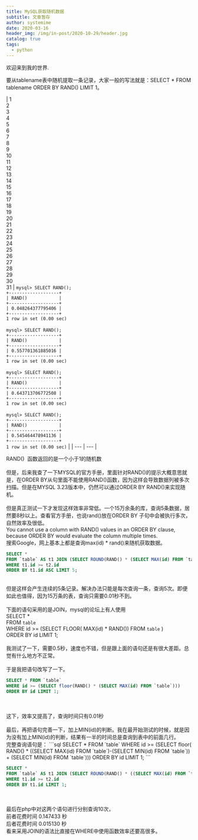 ```yaml
---
title: MySQL获取随机数据
subtitle: 文章暂存
author: systemime
date: 2020-03-16
header_img: /img/in-post/2020-10-29/header.jpg
catalog: true
tags:
  - python
---
```


欢迎来到我的世界.

<!-- more -->

要从tablename表中随机提取一条记录，大家一般的写法就是：SELECT * FROM tablename ORDER BY RAND() LIMIT 1。

| 1<br />2<br />3<br />4<br />5<br />6<br />7<br />8<br />9<br />10<br />11<br />12<br />13<br />14<br />15<br />16<br />17<br />18<br />19<br />20<br />21<br />22<br />23<br />24<br />25<br />26<br />27<br />28<br />29<br />30<br />31 | `mysql> SELECT RAND();`<br />`+-------------------+`<br />`| RAND()            |`<br />`+-------------------+`<br />`| 0.048264377795406 |`<br />`+-------------------+`<br />`1 row in set (0.00 sec)`<br /> <br />`mysql> SELECT RAND();`<br />`+-------------------+`<br />`| RAND()            |`<br />`+-------------------+`<br />`| 0.557701361885016 |`<br />`+-------------------+`<br />`1 row in set (0.00 sec)`<br /> <br />`mysql> SELECT RAND();`<br />`+-------------------+`<br />`| RAND()            |`<br />`+-------------------+`<br />`| 0.643713706772508 |`<br />`+-------------------+`<br />`1 row in set (0.00 sec)`<br /> <br />`mysql> SELECT RAND();`<br />`+-------------------+`<br />`| RAND()            |`<br />`+-------------------+`<br />`| 0.545464478941136 |`<br />`+-------------------+`<br />`1 row in set (0.00 sec)` |
| --- | --- |

RAND()  函数返回的是一个小于1的随机数　　<br />
<br />但是，后来我查了一下MYSQL的官方手册，里面针对RAND()的提示大概意思就是，在ORDER BY从句里面不能使用RAND()函数，因为这样会导致数据列被多次扫描。但是在MYSQL 3.23版本中，仍然可以通过ORDER BY RAND()来实现随机。<br />
<br />但是真正测试一下才发现这样效率非常低。一个15万余条的库，查询5条数据，居然要8秒以上。查看官方手册，也说rand()放在ORDER BY 子句中会被执行多次，自然效率及很低。<br />You cannot use a column with RAND() values in an ORDER BY clause, because ORDER BY would evaluate the column multiple times.<br />搜索Google，网上基本上都是查询max(id) * rand()来随机获取数据。
```sql
SELECT *
FROM `table` AS t1 JOIN (SELECT ROUND(RAND() * (SELECT MAX(id) FROM `table`)) AS id) AS t2
WHERE t1.id >= t2.id
ORDER BY t1.id ASC LIMIT 5;
```

<br />但是这样会产生连续的5条记录。解决办法只能是每次查询一条，查询5次。即便如此也值得，因为15万条的表，查询只需要0.01秒不到。<br />
<br />下面的语句采用的是JOIN，mysql的论坛上有人使用<br />SELECT *<br />FROM `table`<br />WHERE id >= (SELECT FLOOR( MAX(id) * RAND()) FROM `table` )<br />ORDER BY id LIMIT 1;<br />
<br />我测试了一下，需要0.5秒，速度也不错，但是跟上面的语句还是有很大差距。总觉有什么地方不正常。<br />
<br />于是我把语句改写了一下。
```sql
SELECT * FROM `table`
WHERE id >= (SELECT floor(RAND() * (SELECT MAX(id) FROM `table`)))
ORDER BY id LIMIT 1;
```

<br />
<br />这下，效率又提高了，查询时间只有0.01秒<br />
<br />最后，再把语句完善一下，加上MIN(id)的判断。我在最开始测试的时候，就是因为没有加上MIN(id)的判断，结果有一半的时间总是查询到表中的前面几行。<br />完整查询语句是：
```sql
SELECT * FROM `table`
WHERE id >= (SELECT floor( RAND() * ((SELECT MAX(id) FROM `table`)-(SELECT MIN(id) FROM `table`)) + (SELECT MIN(id) FROM `table`)))
ORDER BY id LIMIT 1;
```


```sql
SELECT *
FROM `table` AS t1 JOIN (SELECT ROUND(RAND() * ((SELECT MAX(id) FROM `table`)-(SELECT MIN(id) FROM `table`))+(SELECT MIN(id) FROM `table`)) AS id) AS t2
WHERE t1.id >= t2.id
ORDER BY t1.id LIMIT 1;
```

<br />
<br />最后在php中对这两个语句进行分别查询10次，<br />前者花费时间 0.147433 秒<br />后者花费时间 0.015130 秒<br />看来采用JOIN的语法比直接在WHERE中使用函数效率还要高很多。
